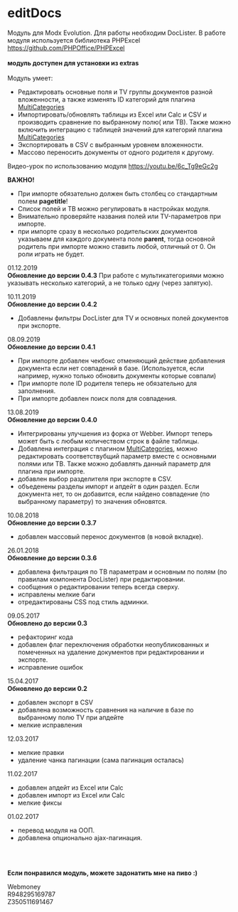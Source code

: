 # editDocs 
Модуль для Modx Evolution. Для работы необходим DocLister. В работе модуля используется библиотека PHPExcel https://github.com/PHPOffice/PHPExcel
<br/><br/>
<b>модуль доступен для установки из extras</b> <br/><br/>
Модуль умеет:<br/>

- Редактировать основные поля и TV группы документов разной вложенности, а также изменять ID категорий для плагина <a href="https://github.com/Pathologic/MultiCategories">MultiCategories</a><br/>
- Импортировать/обновлять таблицы из Excel или Calc и CSV и производить сравнение по выбранному полю( или ТВ). Также можно включить интеграцию с таблицей значений для категорий плагина <a href="https://github.com/Pathologic/MultiCategories">MultiCategories</a><br/>
- Экспортировать в CSV с выбранным уровнем вложенности.<br/>
- Массово переносить документы от одного родителя к другому.

Видео-урок по использованию модуля
https://youtu.be/6c_Tg9eGc2g

<b>ВАЖНО!</b>
- При импорте обязательно должен быть столбец со стандартным полем <b>pagetitle</b>!
- Список полей и ТВ можно регулировать в настройках модуля.
- Внимательно проверяйте названия полей или TV-параметров при импорте.
- при импорте сразу в несколько родительских документов указываем для каждого документа поле <b>parent</b>, тогда основной родитель при импорте можно ставить любой, отличный от 0. Он роли играть не будет.

01.12.2019<br/>
<b>Обновление до версии 0.4.3</b>
При работе с мультикатегориями можно указывать несколько категорий, а не только одну (через запятую).

10.11.2019<br/>
<b>Обновление до версии 0.4.2</b>
- Добавлены фильтры DocLister для TV и основных полей документов при экспорте.

08.09.2019<br/>
<b>Обновление до версии 0.4.1</b>
- При импорте добавлен чекбокс отменяющий действие добавления документа если нет совпадений в базе. (Используется, если например, нужно только обновить документы которые совпали)
- При импорте поле ID родителя теперь не обязательно для заполнения.
- При импорте добавлен поиск поля для совпадения.

13.08.2019<br/>
<b>Обновление до версии 0.4.0</b>
- Интегрированы улучшения из форка от Webber. Импорт теперь может быть с любым количеством строк в файле таблицы. 
- Добавлена интеграция с плагином  <a href="https://github.com/Pathologic/MultiCategories">MultiCategories</a>, можно редактировать соответствубщий параметр вместе с основными полями или ТВ. Также можно добавлять данный параметр для плагина при импорте.
- добавлен выбор разделителя при экспорте в CSV.
- объеденены разделы импорт и апдейт в один раздел. Если документа нет, то он добавится, если найдено совпадение (по выбранному параметру) то значения обновятся.

10.08.2018<br/>
<b>Обновление до версии 0.3.7</b>
- добавлен массовый перенос документов (в новой вкладке).

26.01.2018<br/>
<b>Обновление до версии 0.3.6</b>
- добавлена фильтрация по ТВ параметрам и основным по полям (по правилам компонента DocLister) при редактировании.
- сообщения о редактировании теперь всегда сверху.
- исправлены мелкие баги
- отредактированы CSS под стиль админки.


09.05.2017<br/>
<b>Обновлено до версии 0.3</b>
- рефакторинг кода
- добавлен флаг переключения обработки неопубликованных и помеченных на удаление документов при редактировании и экспорте.
- исправление ошибок

15.04.2017<br/>
<b>Обновлено до версии 0.2</b>
- добавлен экспорт в CSV
- добавлена возможность сравнения на наличие в базе по выбранному полю TV при апдейте
- мелкие исправления

12.03.2017
- мелкие правки
- удаление чанка пагинации (сама пагинация осталась)

11.02.2017
- добавлен апдейт из Excel или Calc
- добавлен импорт из Excel или Calc
- мелкие фиксы

01.02.2017 
 - перевод модуля на ООП.
 - добавлена опционально ajax-пагинация.

<br/><br/>



<b>Если понравился модуль, можете задонатить мне на пиво :)</b>

Webmoney<br/>
R948295169787<br/>
Z350511691467

